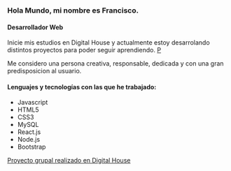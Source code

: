 ### Hola Mundo, mi nombre es Francisco.
#### Desarrollador Web

Inicie mis estudios en Digital House y actualmente estoy desarrolando distintos proyectos para poder seguir aprendiendo.
[P](https://google.com)

Me considero una persona creativa, responsable, dedicada y con una gran predisposicion al usuario.

#### Lenguajes y tecnologías con las que he trabajado:


- Javascript  
- HTML5
- CSS3
- MySQL
- React.js
- Node.js
- Bootstrap

[Proyecto grupal realizado en Digital House](https://dead-fellas.herokuapp.com/)

<!--
**FranciscoGuido-99/FranciscoGuido-99** is a ✨ _special_ ✨ repository because its `README.md` (this file) appears on your GitHub profile.

Here are some ideas to get you started:

- 🔭 I’m currently working on ...
- 🌱 I’m currently learning ...
- 👯 I’m looking to collaborate on ...
- 🤔 I’m looking for help with ...
- 💬 Ask me about ...
- 📫 How to reach me: ...
- 😄 Pronouns: ...
- ⚡ Fun fact: ...
-->
